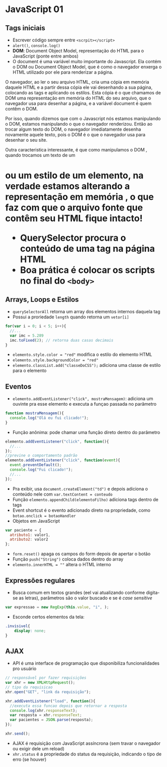 # JavaScript 01

## Tags iniciais
- Escrever código sempre entre ```<scrpit></script>```
- ```alert()```, ```console.log()```
- **DOM**: Document Object Model, representação do HTML para o JavaScript (ponte entre ambos)
 - O document é uma variável muito importante do Javascript. Ela contém o DOM ou Document Object Model, que é como o navegador enxerga o HTML utilizado por ele para renderizar a página.

O navegador, ao ler o seu arquivo HTML, cria uma cópia em memória daquele HTML e a partir dessa cópia ele vai desenhando a sua página, colocando as tags e aplicando os estilos. Esta cópia é o que chamamos de DOM uma representação em memória do HTML do seu arquivo, que o navegador usa para desenhar a página, e a variável document é quem contêm o DOM.

Por isso, quando dizemos que com o Javascript nós estamos manipulando o DOM, estamos manipulando o que o navegador renderizou. Então ao trocar algum texto do DOM, o navegador imediatamente desenha novamente aquele texto, pois o DOM é o que o navegador usa para desenhar o seu site.

Outra caracteristica interessante, é que como manipulamos o DOM , quando trocamos um texto de um <h1> ou um estilo de um elemento, na verdade estamos alterando a representação em memória , o que faz com que o arquivo fonte que contêm seu HTML fique intacto!

- QuerySelector procura o conteúdo de uma tag na página HTML
- Boa prática é colocar os scripts no final do ```<body>```

## Arrays, Loops e Estilos
- ```querySelectorAll``` retorna um array dos elementos internos daquela tag
 - Possui a proriedade ```length``` quando retorna um ```vetor[i]```
```JavaScript
for(var i = 0; i < 5; i++){
  //...
  var imc = 5.289
  imc.toFixed(2); // retorna duas casas decimais
}
```
- ```elemento.style.color = "red"``` modifica o estilo do elemento HTML
- ```elemento.style.backgroundColor = "red"```
- ```elemento.classList.add("classeDoCSS");``` adiciona uma classe de estilo para o elemento

## Eventos
- ```elemento.addEventListener("click", mostraMensagem)```: adiciona um ouvinte pra esse elemento e executa a funçao passada no parâmetro
```JavaScript
function mostraMensagem(){
  console.log("Olá eu fui clicado!");
}
```
- Função anônima: pode chamar uma função direto dentro do parâmetro
```JavaScript
elemento.addEventListener("click", function(){
  //...
});
//previne o comportamento padrão
elemento.addEventListener("click", function(event){
  event.preventDefault();
  console.log("Fui clicado!");
  //...
});
```
- Pra exibir, usa ```document.createElement("td")``` e depois adiciona o conteúdo nele com ```var.textContent = conteudo```
- Função ```elemento.appendChild(elementoFilho)``` adiciona tags dentro de tags
- Event shortcut é o evento adicionado direto na propriedade, como ```botao.onclick = botaoHandler```
- Objetos em JavaScript
```JavaScript
var paciente = {
  atributo1: valor1,
  atributo2: valor2
};
```
- ```form.reset()``` apaga os campos do form depois de apertar o botão
- Função ```push("String")``` coloca dados dentro do array
- ```elemento.innerHTML = ""``` altera o HTML interno

## Expressões regulares
- Busca comum em textos grandes (eel vai atualizando conforme digita-se as letras), parâmetros são o valor buscado e se é *case sensitive*
```Javascript
var expressao = new RegExp(this.value, "i", );
```
- Esconde certos elementos da tela:
```CSS
.invisivel{
    display: none;
}
```

## AJAX
- API é uma interface de programação que disponibiliza funcionalidades pro usuário
```JavaScript
// responsável por fazer requisições
var xhr = new XMLHttpRequest();
// tipo da requisicao
xhr.open("GET", "link da requisição");

xhr.addEventListener("load", function(){
  //executa essa funcao depois que retornar a resposta
  console.log(xhr.responseText);
  var resposta = xhr.responseText;
  var pacientes = JSON.parse(resposta);
});

xhr.send();
```
- AJAX é requisição com JavaScript assíncrona (sem travar o navegador ou exigir dele um reload)
- ```xhr.status``` é a propriedade do status da requisição, indicando o tipo de erro (se houver)

